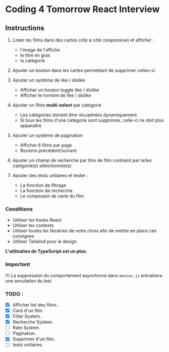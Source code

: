 # Coding 4 Tomorrow React Interview

## Instructions
1. Lister les films dans des cartes côte à côte (responsive) et afficher :
    - l'image de l'affiche
    - le titre en gras
    - la catégorie
  
2. Ajouter un bouton dans les cartes permettant de supprimer celles-ci

3. Ajouter un système de like / dislike
    - Afficher un bouton toggle like / dislike
    - Afficher le nombre de like / dislike

4. Ajouter un filtre **multi-select** par catégorie
    - Les catégories doivent être récupérées dynamiquement
    - Si tous les films d'une catégorie sont supprimés, celle-ci ne doit plus apparaître

5. Ajouter un système de pagination
    - Afficher 6 films par page
    - Boutons précédent/suivant

6. Ajouter un champ de recherche par titre de film contraint par la/les catégorie(s) sélectionnée(s)

7. Ajouter des tests unitaires et tester :
    - La fonction de filtrage
    - La fonction de recherche
    - Le composant de carte du film

### Conditions
- Utiliser les hooks React
- Utiliser les contexts
- Utiliser toutes les librairies de votre choix afin de mettre en place ces consignes
- Utiliser Tailwind pour le design

**L'utilisation de TypeScript est un plus.**

### Important
/!\ La suppression du comportement asynchrone dans `movies.js` entraînera une annulation du test    


### TODO :

- [x] Afficher list des films .
- [x] Card d'un film.
- [x] Filter System.
- [x] Recherche System.
- [ ] Rate System.
- [ ] Pagination.
- [x] Supprimer d'un film.
- [ ] tests unitaires.